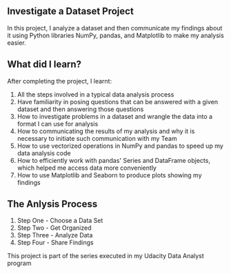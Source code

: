 ## Investigate a Dataset Project

In this project, I analyze a dataset and then communicate my findings about it using Python libraries NumPy, pandas, and Matplotlib to make my analysis easier.

## What did I learn?
After completing the project, I learnt:
1. All the steps involved in a typical data analysis process
2. Have familiarity in posing questions that can be answered with a given dataset and then answering those questions
3. How to investigate problems in a dataset and wrangle the data into a format I can use for analysis
4. How to communicating the results of my analysis and why it is necessary to initiate such communication with my Team
5. How to use vectorized operations in NumPy and pandas to speed up my data analysis code
6. How to efficiently work with pandas' Series and DataFrame objects, which helped me access data more conveniently
7. How to use Matplotlib and Seaborn to produce plots showing my findings

## The Anlysis Process
1. Step One - Choose a Data Set
2. Step Two - Get Organized
3. Step Three - Analyze Data
4. Step Four - Share Findings

This project is part of the series executed in my Udacity Data Analyst program